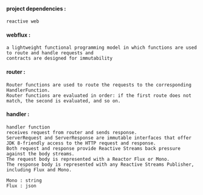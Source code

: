 #### project dependencies : 
	
    reactive web


#### webflux : 
    a lightweight functional programming model in which functions are used to route and handle requests and 
    contracts are designed for immutability

#### router : 

    Router functions are used to route the requests to the corresponding HandlerFunction.
    Router functions are evaluated in order: if the first route does not match, the second is evaluated, and so on. 

#### handler : 

    handler function 
    receives request from router and sends response.
    ServerRequest and ServerResponse are immutable interfaces that offer JDK 8-friendly access to the HTTP request and response. 
    Both request and response provide Reactive Streams back pressure against the body streams. 
    The request body is represented with a Reactor Flux or Mono. 
    The response body is represented with any Reactive Streams Publisher, including Flux and Mono. 

    Mono : string
    Flux : json
